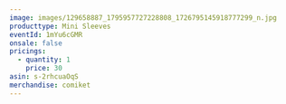 ```yaml
---
image: images/129658887_1795957727228808_1726795145918777299_n.jpg
producttype: Mini Sleeves
eventId: 1mYu6cGMR
onsale: false
pricings:
  - quantity: 1
    price: 30
asin: s-2rhcuaOqS
merchandise: comiket
---
```

